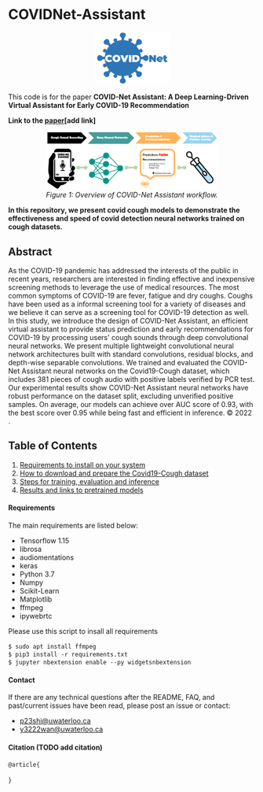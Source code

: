 # COVIDNet-Assistant

<p align="center">
	<img src="image/covidnetlogo.png" alt="photo not available" width="30%" height="30%">
	<br>
	<em></em>
</p>


This code is for the paper **COVID-Net Assistant: A Deep Learning-Driven Virtual Assistant for Early COVID-19 Recommendation** 

**Link to the [paper](https://arxiv.org)[add link]**

<p align="center">
	<img src="image/covidnet_assitant_workflow.png" alt="photo not available" width="70%" height="70%">
	<br>
	<em>Figure 1: Overview  of COVID-Net Assistant workflow.</em>
</p>

**In this repository, we present covid cough models to demonstrate the effectiveness and speed of covid detection neural networks trained on cough datasets.**

## Abstract

As the COVID-19 pandemic has addressed the interests of the public in recent years, researchers are interested in finding effective and inexpensive screening methods to leverage the use of medical resources. The most common symptoms of COVID-19 are fever, fatigue and dry coughs. Coughs have been used as a informal screening tool for a variety of diseases and we believe it can serve as a screening tool for COVID-19 detection as well. In this study, we introduce the design of COVID-Net Assistant, an efficient virtual assistant to provide status prediction and early recommendations for  COVID-19 by processing users' cough sounds through deep convolutional neural networks. We present multiple lightweight convolutional neural network architectures built with standard convolutions, residual blocks, and depth-wise separable convolutions. We trained and evaluated the COVID-Net Assistant neural networks on the Covid19-Cough dataset, which includes 381 pieces of cough audio with positive labels verified by PCR test. Our experimental results show COVID-Net Assistant neural networks have robust performance on the dataset split, excluding unverified positive samples. On average, our models can achieve over AUC score of 0.93, with the best score over 0.95 while being fast and efficient in inference. © 2022 .


## Table of Contents
1. [Requirements to install on your system](#requirements)
2. [How to download and prepare the Covid19-Cough dataset](docs/dataset.md)
3. [Steps for training, evaluation and inference](docs/train_eval_inference.md)
4. [Results and links to pretrained models](docs/models.md)


#### Requirements
The main requirements are listed below:

* Tensorflow 1.15
* librosa
* audiomentations
* keras
* Python 3.7
* Numpy
* Scikit-Learn
* Matplotlib
* ffmpeg
* ipywebrtc

Please use this script to insall all requirements
```
$ sudo apt install ffmpeg
$ pip3 install -r requirements.txt
$ jupyter nbextension enable --py widgetsnbextension
```

#### Contact

If there are any technical questions after the README, FAQ, and past/current issues have been read, please post an issue or contact:

* p23shi@uwaterloo.ca
* y3222wan@uwaterloo.ca

#### Citation (TODO add citation)

```
@article{

}

```
